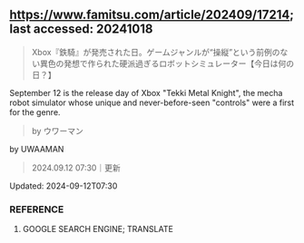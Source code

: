 ## https://www.famitsu.com/article/202409/17214; last accessed: 20241018

> Xbox『鉄騎』が発売された日。ゲームジャンルが“操縦”という前例のない異色の発想で作られた硬派過ぎるロボットシミュレーター【今日は何の日？】

September 12 is the release day of Xbox "Tekki Metal Knight", the mecha robot simulator whose unique and never-before-seen "controls" were a first for the genre.

> by ウワーマン

by UWAAMAN

> 2024.09.12 07:30｜更新

Updated: 2024-09-12T07:30 

### REFERENCE

1) GOOGLE SEARCH ENGINE; TRANSLATE
